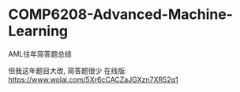 # COMP6208-Advanced-Machine-Learning

AML往年简答题总结

但我这年题目大改, 简答题很少
在线版:
https://www.wolai.com/5Xr6cCACZaJGXzn7XR52q1

